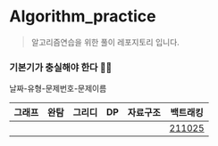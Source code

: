# Algorithm_practice
>알고리즘연습을 위한 풀이 레포지토리 
>입니다.

### 기본기가 충실해야 한다 🏃‍♂️

날짜-유형-문제번호-문제이름

|그래프|완탐|그리디|DP|자료구조|백트래킹
|:---:|:---:|:---:|:---:|:---:|:---:|
||||||[211025](https://github.com/BusChanny/Algorithm_practice/blob/main/BackTracking/ch_10819.java)|
